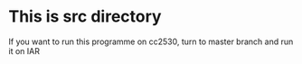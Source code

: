 # This is src directory
If you want to run this programme on cc2530, turn to master branch and run it on IAR
